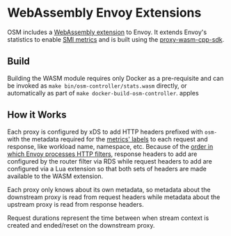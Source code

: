 # WebAssembly Envoy Extensions

OSM includes a [WebAssembly extension](/wasm/stats.cc) to Envoy. It extends Envoy's statistics to enable [SMI metrics](https://github.com/servicemeshinterface/smi-metrics) and is built using the [proxy-wasm-cpp-sdk](https://github.com/proxy-wasm/proxy-wasm-cpp-sdk).

## Build
Building the WASM module requires only Docker as a pre-requisite and can be invoked as `make bin/osm-controller/stats.wasm` directly, or automatically as part of `make docker-build-osm-controller`.
apples
## How it Works
Each proxy is configured by xDS to add HTTP headers prefixed with `osm-` with the metadata required for the [metrics' labels](/docs/content/docs/patterns/observability.md#custom-metrics) to each request and response, like workload name, namespace, etc. Because of the [order in which Envoy processes HTTP filters](https://www.envoyproxy.io/docs/envoy/latest/intro/arch_overview/http/http_filters#filter-ordering), response headers to add are configured by the router filter via RDS while request headers to add are configured via a Lua extension so that both sets of headers are made available to the WASM extension.

Each proxy only knows about its own metadata, so metadata about the downstream proxy is read from request headers while metadata about the upstream proxy is read from response headers.

Request durations represent the time between when stream context is created and ended/reset on the downstream proxy.
